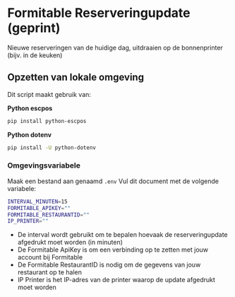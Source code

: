 # Formitable Reserveringupdate (geprint)
Nieuwe reserveringen van de huidige dag, uitdraaien op de bonnenprinter (bijv. in de keuken)

## Opzetten van lokale omgeving
Dit script maakt gebruik van:
 
**Python escpos**
```bash
pip install python-escpos
```

**Python dotenv**
```bash
pip install -U python-dotenv
```

### Omgevingsvariabele
Maak een bestand aan genaamd `.env` 
Vul dit document met de volgende variabele:

```bash
INTERVAL_MINUTEN=15
FORMITABLE_APIKEY=""
FORMITABLE_RESTAURANTID=""
IP_PRINTER=""
```

- De interval wordt gebruikt om te bepalen hoevaak de reserveringupdate afgedrukt moet worden (in minuten)
- De Formitable ApiKey is om een verbinding op te zetten met jouw account bij Formitable
- De Formitable RestaurantID is nodig om de gegevens van jouw restaurant op te halen
- IP Printer is het IP-adres van de printer waarop de update afgedrukt moet worden

